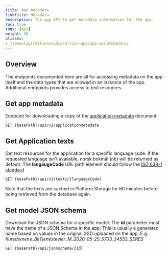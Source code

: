 ```yaml
---
title: App metadata
linktitle: Metadata
description: The app API to get metadata information for the app.
toc: true
tags: [api]
weight: 30
aliases:
- /teknologi/altinnstudio/altinn-api/app-api/metadata/
---
```


## Overview

The endpoints documented here are all for accessing metadata on the app itself and the data types that are allowed in an instance of the app. Additional endpoints provides access to text resources.

## Get app metadata

Endpoint for downloading a copy of the [application metadata](../../models/app-metadata) document.

```http
GET {basePath}/api/v1/applicationmetadata
```

## Get Application texts

Get text resources for the application for a specific language code. If the requested language isn't available, norsk bokmål (nb) will be returned as default. 
The **langaugeCode** URL path element should follow the [ISO 639-1 standard](https://en.wikipedia.org/wiki/List_of_ISO_639-1_codes)

```http
GET {basePath}/api/v1/texts/{languageCode}
```

Note that the texts are cached in Platform Storage for 60 minutes before being retrieved from the database again.

## Get model JSON schema

Download the JSON schema for a specific model. The **id** parameter must have the name of a JSON Schema in the app. This is usually a generated name based on values in the original XSD uploaded on the app. E.g: *Kursdomene_BliTjenesteeier_M_2020-05-25_5703_34553_SERES*

```http
GET {basePath}/api/jsonschema/{id}
```


